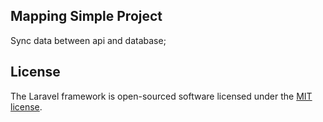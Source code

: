 ## Mapping Simple Project

Sync data between api and database;

## License

The Laravel framework is open-sourced software licensed under the [MIT license](https://opensource.org/licenses/MIT).
